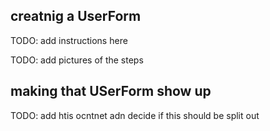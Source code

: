 ## creatnig a UserForm

TODO: add instructions here

TODO: add pictures of the steps

## making that USerForm show up

TODO: add htis ocntnet adn decide if this should be split out

